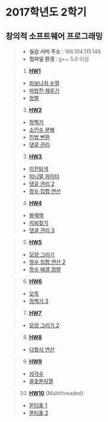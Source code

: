 # 2017학년도 2학기
##  창의적 소프트웨어 프로그래밍

> +	**실습 서버 주소**	:	166.104.115.146
> +	**컴파일 환경**	:	g++ 5.0 이상

> 1. **[HW1](https://hconnect.hanyang.ac.kr/2017_ITE1015/ite1015_2017030473/tree/master/HW1)**
> 	+ [피보나치 수열](https://hconnect.hanyang.ac.kr/2017_ITE1015/ite1015_2017030473/blob/master/HW1/Fibonacci.cc)
> 	+ [마방진 채우기](https://hconnect.hanyang.ac.kr/2017_ITE1015/ite1015_2017030473/blob/master/HW1/magic_square.cc)
> 	+ [정렬](https://hconnect.hanyang.ac.kr/2017_ITE1015/ite1015_2017030473/blob/master/HW1/sort_int.cc)

> 2. **[HW2](https://hconnect.hanyang.ac.kr/2017_ITE1015/ite1015_2017030473/tree/master/HW2)**
> 	+ [점찍기](https://hconnect.hanyang.ac.kr/2017_ITE1015/ite1015_2017030473/blob/master/HW2/draw_points.cc)
> 	+ [소인수 분해](https://hconnect.hanyang.ac.kr/2017_ITE1015/ite1015_2017030473/blob/master/HW2/prime_factorization.cc)
> 	+ [진법 변환](https://hconnect.hanyang.ac.kr/2017_ITE1015/ite1015_2017030473/blob/master/HW2/radix_notation.cc)
> 	+ [댓글 관리](https://hconnect.hanyang.ac.kr/2017_ITE1015/ite1015_2017030473/blob/master/HW2/reply_admin.cc)

> 3. **[HW3](https://hconnect.hanyang.ac.kr/2017_ITE1015/ite1015_2017030473/tree/master/HW3)**
> 	+ [이진탐색](https://hconnect.hanyang.ac.kr/2017_ITE1015/ite1015_2017030473/blob/master/HW3/binary_search)
> 	+ [미니멀 파이터](https://hconnect.hanyang.ac.kr/2017_ITE1015/ite1015_2017030473/blob/master/HW3/minimal_fighter)
> 	+ [댓글 관리 2](https://hconnect.hanyang.ac.kr/2017_ITE1015/ite1015_2017030473/blob/master/HW3/reply_admin)
> 	+ [정수 집합 연산](https://hconnect.hanyang.ac.kr/2017_ITE1015/ite1015_2017030473/blob/master/HW3/simple_int_set)

> 4. **[HW4](https://hconnect.hanyang.ac.kr/2017_ITE1015/ite1015_2017030473/tree/master/HW4)**
> 	+ [블랙잭](https://hconnect.hanyang.ac.kr/2017_ITE1015/ite1015_2017030473/blob/master/HW4/BlackJack)
> 	+ [지뢰찾기](https://hconnect.hanyang.ac.kr/2017_ITE1015/ite1015_2017030473/blob/master/HW4/MineSweeper)
> 	+ [댓글 관리 3](https://hconnect.hanyang.ac.kr/2017_ITE1015/ite1015_2017030473/blob/master/HW4/reply_admin)

> 5. **[HW5](https://hconnect.hanyang.ac.kr/2017_ITE1015/ite1015_2017030473/tree/master/HW5)**
> 	+ [모양 그리기](https://hconnect.hanyang.ac.kr/2017_ITE1015/ite1015_2017030473/blob/master/HW5/draw_shape)
> 	+ [정수 집합 연산 2](https://hconnect.hanyang.ac.kr/2017_ITE1015/ite1015_2017030473/blob/master/HW5/simple_int_set)
> 	+ [정수 배열 정렬](https://hconnect.hanyang.ac.kr/2017_ITE1015/ite1015_2017030473/blob/master/HW5/sorted_array)

> 6. **[HW6](https://hconnect.hanyang.ac.kr/2017_ITE1015/ite1015_2017030473/tree/master/HW6)**
> 	+ [오목](https://hconnect.hanyang.ac.kr/2017_ITE1015/ite1015_2017030473/blob/master/HW6/omok)
> 	+ [점찍기 3](https://hconnect.hanyang.ac.kr/2017_ITE1015/ite1015_2017030473/blob/master/HW6/point2d)

> 7. **[HW7](https://hconnect.hanyang.ac.kr/2017_ITE1015/ite1015_2017030473/tree/master/HW7)**
> 	+ [모양 그리기 2](https://hconnect.hanyang.ac.kr/2017_ITE1015/ite1015_2017030473/blob/master/HW7/draw_shape2)

> 8. **[HW8](https://hconnect.hanyang.ac.kr/2017_ITE1015/ite1015_2017030473/tree/master/HW8)**
> 	+ [다항식 연산](https://hconnect.hanyang.ac.kr/2017_ITE1015/ite1015_2017030473/blob/master/HW8/poly_diff.cc)

> 9. **[HW9](https://hconnect.hanyang.ac.kr/2017_ITE1015/ite1015_2017030473/tree/master/HW9)**
> 	+ [삼각수](https://hconnect.hanyang.ac.kr/2017_ITE1015/ite1015_2017030473/blob/master/HW9/triangle_number.cc)
> 	+ [괄호문자열](https://hconnect.hanyang.ac.kr/2017_ITE1015/ite1015_2017030473/blob/master/HW9/valid_abs.cc)

> 10. **[HW10](https://hconnect.hanyang.ac.kr/2017_ITE1015/ite1015_2017030473/tree/master/HW10)** (Multithreaded)
> 	+ [몬티홀 1](https://hconnect.hanyang.ac.kr/2017_ITE1015/ite1015_2017030473/blob/master/HW10/monti01.cc)
> 	+ [몬티홀 2](https://hconnect.hanyang.ac.kr/2017_ITE1015/ite1015_2017030473/blob/master/HW10/monti02.cc)